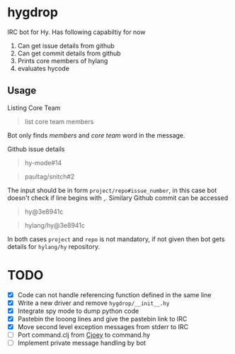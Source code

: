 hygdrop
=======

IRC bot for Hy. Has following capabiltiy for now
 1. Can get issue details from github
 2. Can get commit details from github
 3. Prints core members of hylang
 4. evaluates hycode


Usage
-----

Listing Core Team

> list core team members

Bot only finds *members* and *core team* word in the message.

Github issue details

>   hy-mode#14

>   paultag/snitch#2
   
The input should be in form `project/repo#issue_number`, in this case
bot doesn't check if line begins with ,. Similary Github commit can be
accessed

>   hy@3e8941c

>   hylang/hy@3e8941c

In both cases `project` and `repo` is not mandatory, if not given then
bot gets details for `hylang/hy` repository.

TODO
====
- [x] Code can not handle referencing function defined in the same line
- [x] Write a new driver and remove `hygdrop/__init__.hy`
- [x] Integrate spy mode to dump python code
- [x] Pastebin the looong lines and give the pastebin link to IRC
- [x] Move second level exception messages from stderr to IRC
- [ ] Port command.clj from [Cjoey](https://github.com/Foxboron/Parjer/blob/master/src/parjer/commands.clj)
      to command.hy
- [ ] Implement private message handling by bot
